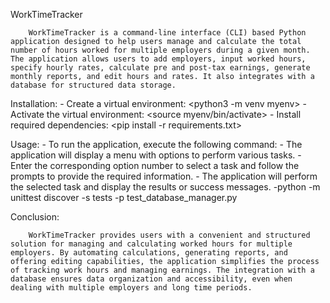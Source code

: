 WorkTimeTracker


        WorkTimeTracker is a command-line interface (CLI) based Python application designed to help users manage and calculate the total number of hours worked for multiple employers during a given month. The application allows users to add employers, input worked hours, specify hourly rates, calculate pre and post-tax earnings, generate monthly reports, and edit hours and rates. It also integrates with a database for structured data storage.

Installation:
        - Create a virtual environment: <python3 -m venv myenv>
        - Activate the virtual environment: <source myenv/bin/activate>
        - Install required dependencies: <pip install -r requirements.txt>


Usage:
        - To run the application, execute the following command: <python3 main.py>
        - The application will display a menu with options to perform various tasks.
        - Enter the corresponding option number to select a task and follow the prompts to provide the required information.
        - The application will perform the selected task and display the results or success messages.
         -python -m unittest discover -s tests -p test_database_manager.py

Conclusion:

        WorkTimeTracker provides users with a convenient and structured solution for managing and calculating worked hours for multiple employers. By automating calculations, generating reports, and offering editing capabilities, the application simplifies the process of tracking work hours and managing earnings. The integration with a database ensures data organization and accessibility, even when dealing with multiple employers and long time periods.





